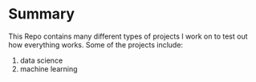 # Summary
This Repo contains many different types of projects I work on to test out how everything works.
Some of the projects include:
1. data science
2. machine learning
